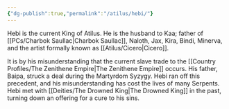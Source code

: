 ```yaml
---
{"dg-publish":true,"permalink":"/atilus/hebi/"}
---
```


Hebi is the current King of Atilus. He is the husband to Kaa; father of [[PCs/Charbok Saullac\|Charbok Saullac]], Naloth, Jax, Kira, Bindi, Minerva, and the artist formally known as [[Atilus/Cicero\|Cicero]]. 

It is by his misunderstanding that the current slave trade to the [[Country Profiles/The Zenithene Empire\|The Zenithene Empire]] occurs. His father, Baipa, struck a deal during the Martyrdom Syzygy. Hebi ran off this precedent, and his misunderstanding has cost the lives of many Serpents. Hebi met with [[Deities/The Drowned King\|The Drowned King]] in the past, turning down an offering for a cure to his sins.
